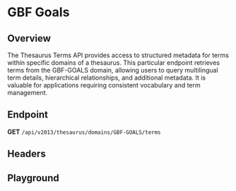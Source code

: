 <script setup>
import SwaggerUI from "@/swagger/view/SwaggerUI.vue"
import swaggerJson from "@/swagger/json/thesaurus/national-target/gbf-goals.json";

const swaggerSpecs = [
  { json:swaggerJson, protected: false },
]
</script>

# GBF Goals

## Overview

The Thesaurus Terms API provides access to structured metadata for terms within specific domains of a thesaurus. This particular endpoint retrieves terms from the GBF-GOALS domain, allowing users to query multilingual term details, hierarchical relationships, and additional metadata. It is valuable for applications requiring consistent vocabulary and term management.


## Endpoint

**GET** `/api/v2013/thesaurus/domains/GBF-GOALS/terms`

## Headers
<!--@include: @/../components/common/header/accept.md-->

## Playground

<SwaggerUI :swaggerSpecs="swaggerSpecs" />